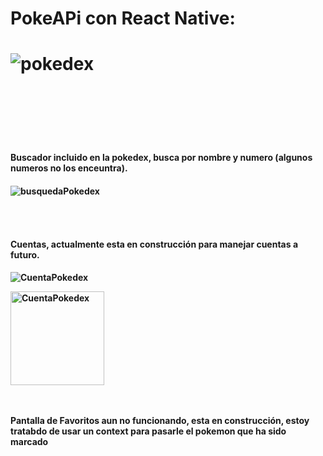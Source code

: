 <h1>PokeAPi con React Native:<h1/> 
  
  ![pokedex](https://github.com/JordyCM24/PokeApi-React-Native/assets/113217256/22794f4d-1b46-4f3c-9247-9929320c1e70)

<br/><br/>
<h4>Buscador incluido en la pokedex, busca por nombre y numero (algunos numeros no los enceuntra).<h4/>

![busquedaPokedex](https://github.com/JordyCM24/PokeApi-React-Native/assets/113217256/ffc05435-42f5-4760-9e0a-a11ecc5242ef)

<br/><br/>
<h4>Cuentas, actualmente esta en construcción para manejar cuentas a futuro.<h4/> 

  ![CuentaPokedex](https://github.com/JordyCM24/PokeApi-React-Native/assets/113217256/37897bde-6d77-4c31-8efd-e6768de79b09 )

  <img src="https://github.com/JordyCM24/PokeApi-React-Native/assets/113217256/37897bde-6d77-4c31-8efd-e6768de79b09" alt="CuentaPokedex" height="150px" width="auto">

<br/><br/>
Pantalla de Favoritos aun no funcionando, esta en construcción, estoy tratabdo de usar un context para pasarle el pokemon que ha sido marcado
